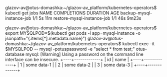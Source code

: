 glazov-av@otus-domashka:~/glazov-av_platform/kubernetes-operators$ kubectl get jobs
NAME                         COMPLETIONS   DURATION   AGE
backup-mysql-instance-job    1/1           5s         11m
restore-mysql-instance-job   1/1           46s        9m23s

glazov-av@otus-domashka:~/glazov-av_platform/kubernetes-operators$ export MYSQLPOD=$(kubectl get pods -l app=mysql-instance -o jsonpath="{.items[*].metadata.name}")
glazov-av@otus-domashka:~/glazov-av_platform/kubernetes-operators$ kubectl exec -it $MYSQLPOD -- mysql -potuspassword -e "select * from test;" otus-database
mysql: [Warning] Using a password on the command line interface can be insecure.
+----+-------------+
| id | name        |
+----+-------------+
|  1 | some data-1 |
|  2 | some data-2 |
|  3 | some data-3 |
+----+-------------+
